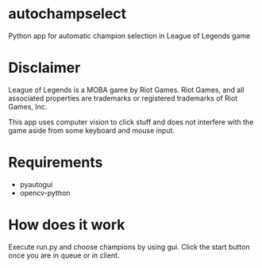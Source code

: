 # autochampselect
Python app for automatic champion selection in League of Legends game

# Disclaimer
League of Legends is a MOBA game by Riot Games. Riot Games, and all associated properties are trademarks or registered trademarks of Riot Games, Inc.

This app uses computer vision to click stuff and does not interfere with the game aside from some keyboard and mouse input.
# Requirements

- pyautogui
- opencv-python

# How does it work

Execute run.py and choose champions by using gui. Click the start button once you are in queue or in client.

